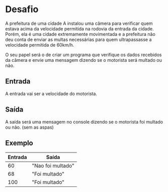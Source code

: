# Desafio
A prefeitura de uma cidade A instalou uma câmera para verificar quem estava acima da velocidade permitida na rodovia da entrada da cidade. Porém, ela é uma cidade extremamente movimentada e a prefeitura não deu conta de enviar as multas necessárias para quem ultrapassasse a velocidade permitida de 60km/h.

O seu papel será o de criar um programa que verifique os dados recebidos da câmera e envie uma mensagem dizendo se o motorista será multado ou não.

## Entrada
A entrada vai ser a velocidade do motorista.

## Saída
A saída será uma mensagem no console dizendo se o motorista foi multado ou não. (sem as aspas)

## Exemplo
| Entrada |	Saída |
| ------- | ------ |
| 60 |	 "Nao foi multado" |
| 68 |	    "Foi multado" |
| 100 |	    "Foi multado" |